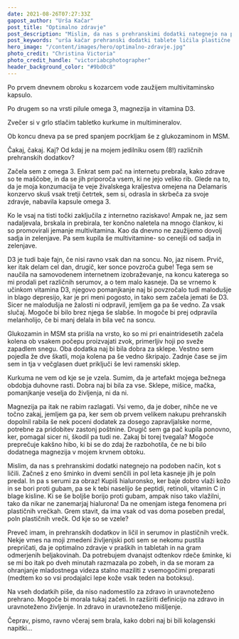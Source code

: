 ```yaml
---
date: 2021-08-26T07:27:33Z
gapost_author: "Urša Kačar"
post_title: "Optimalno zdravje"
post_description: "Mislim, da nas s prehranskimi dodatki nategnejo na podoben način, kot s ličili. Začneš z eno šminko in dvemi senčili in pol leta kasneje jih je poln predal. In pa s serumi za obraz! Kupiš hialuronsko, ker baje dobro vlaži kožo in se bori proti gubam, pa se k tebi naselijo še peptidi, retinoli, vitamin C in blage kisline."
post_keywords: "urša kačar prehranski dodatki tablete ličila plastične vrečke omega D3 kurkuma magnezij multivitamin glukozamin MSM"
hero_image: "/content/images/hero/optimalno-zdravje.jpg"
photo_credit: "Christina Victoria"
photo_credit_handle: "victoriabcphotographer"
header_background_color: "#9bd0c8"
---
```


Po prvem dnevnem obroku s kozarcem vode zaužijem multivitaminsko kapsulo.

Po drugem so na vrsti pilule omega 3, magnezija in vitamina D3.

Zvečer si v grlo stlačim tabletko kurkume in multimineralov.

Ob koncu dneva pa se pred spanjem pocrkljam še z glukozaminom in MSM.

Čakaj, čakaj. Kaj? Od kdaj je na mojem jedilniku osem (8!) različnih prehranskih dodatkov?

Začela sem z omega 3. Enkrat sem pač na internetu prebrala, kako zdrave so te maščobe, in da se jih priporoča vsem, ki ne jejo veliko rib. Glede na to, da je moja konzumacija te veje živalskega kraljestva omejena na Delamaris konzervo skuš vsak tretji četrtek, sem si, odrasla in skrbeča za svoje zdravje, nabavila kapsule omega 3.

Ko le vsaj na tisti točki zaključila z internetno raziskavo! Ampak ne, jaz sem nadaljevala, brskala in prebirala, ter končno naletela na mnogo člankov, ki so promovirali jemanje multivitamina. Kao da dnevno ne zaužijemo dovolj sadja in zelenjave. Pa sem kupila še multivitamine- so cenejši od sadja in zelenjave.

D3 je tudi baje fajn, če nisi ravno vsak dan na soncu. No, jaz nisem. Prvič, ker itak delam cel dan, drugič, ker sonce povzroča gube! Tega sem se naučila na samovodenem internetnem izobraževanje, na koncu katerega so mi prodali pet različnih serumov, a o tem malo kasneje. Da se vrnemo k učinkom vitamina D3, njegovo pomanjkanje naj bi povzročalo tudi malodušje in blago depresijo, kar je pri meni pogosto, in tako sem začela jemati še D3. Sicer ne malodušja ne žalosti ni odpravil, jemljem ga pa še vedno. Za vsak slučaj. Mogoče bi bilo brez njega še slabše. In mogoče bi prej odpravila melanholijo, če bi manj delala in bila več na soncu.

Glukozamin in MSM sta prišla na vrsto, ko so mi pri enaintridesetih začela kolena ob vsakem počepu proizvajati zvok, primerljiv hoji po sveže zapadlem snegu. Oba dodatka naj bi bila dobra za sklepe. Vestno sem pojedla že dve škatli, moja kolena pa še vedno škripajo. Zadnje čase se jim sem in tja v večglasen duet priključi še levi ramenski sklep.

Kurkuma ne vem od kje se je vzela. Sumim, da je artefakt mojega bežnega obdobja duhovne rasti. Dobra naj bi bila za vse. Sklepe, mišice, mačka, pomanjkanje veselja do življenja, ni da ni.

Magnezija pa itak ne rabim razlagati. Vsi vemo, da je dober, nihče ne ve točno zakaj, jemljem ga pa, ker sem ob prvem velikem nakupu prehranskih dopolnil rabila še nek poceni dodatek za dosego zapravljalske norme,  potrebne za pridobitev zastonj poštnine. Drugič sem ga pač kupila ponovno, ker, pomagal sicer ni, škodil pa tudi ne. Zakaj bi torej tvegala? Mogoče preprečuje kakšno hibo, ki bi se do zdaj že razbohotila, če ne bi bilo dodatnega magnezija v mojem krvnem obtoku.

Mislim, da nas s prehranskimi dodatki nategnejo na podoben način, kot s ličili. Začneš z eno šminko in dvemi senčili in pol leta kasneje jih je poln predal. In pa s serumi za obraz! Kupiš hialuronsko, ker baje dobro vlaži kožo in se bori proti gubam, pa se k tebi naselijo še peptidi, retinoli, vitamin C in blage kisline. Ki se še boljše borijo proti gubam, ampak niso tako vlažilni, tako da nikar ne zanemarjaj hialurona! Da ne omenjam istega fenomena pri plastičnih vrečkah. Grem stavit, da ima vsak od vas doma poseben predal, poln plastičnih vrečk. Od kje so se vzele?

Preveč imam, in prehranskih dodatkov in ličil in serumov in plastičnih vrečk. Nekje vmes na moji zmedeni življenjski poti sem se nekomu pustila prepričati, da je optimalno zdravje v praških in tabletah in na gram odmerjenih beljakovinah. Da potrebujem dvanajst odtenkov rdeče šminke, ki se mi bo itak po dveh minutah razmazala po zobeh, in da se moram za ohranjanje mladostnega videza stalno maziliti z vsemogočimi preparati (medtem ko so vsi prodajalci lepe kože vsak teden na botoksu).

Na vseh dodatkih piše, da niso nadomestilo za zdravo in uravnoteženo prehrano. Mogoče bi morala tukaj začeti. In razširiti definicijo na zdravo in uravnoteženo življenje. In zdravo in uravnoteženo mišljenje.

Čeprav, pismo, ravno včeraj sem brala, kako dobri naj bi bili kolagenski napitki...
